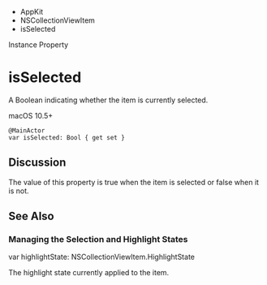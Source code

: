 

- AppKit
- NSCollectionViewItem
-  isSelected 

Instance Property

# isSelected

A Boolean indicating whether the item is currently selected.

macOS 10.5+

``` source
@MainActor
var isSelected: Bool { get set }
```

## Discussion

The value of this property is true when the item is selected or false when it is not.

## See Also

### Managing the Selection and Highlight States

var highlightState: NSCollectionViewItem.HighlightState

The highlight state currently applied to the item.

